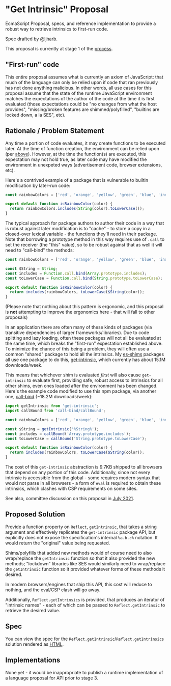 # "Get Intrinsic" Proposal

EcmaScript Proposal, specs, and reference implementation to provide a robust way to retrieve intrinsics to first-run code.

Spec drafted by [@ljharb](https://github.com/ljharb).

This proposal is currently at stage 1 of the [process](https://tc39.github.io/process-document/).

## "First-run" code

This entire proposal assumes what is currently an axiom of JavaScript: that much of the language can only be relied upon if code that ran previously has not done anything malicious. In other words, all use cases for this proposal assume that the state of the runtime JavaScript environment matches the expectations of the author of the code at the time it is first evaluated (those expectations could be "no changes from what the host provides", "missing/broken features are shimmed/polyfilled", "builtins are locked down, a la SES", etc).

## Rationale / Problem Statement

Any time a portion of code evaluates, it may create functions to be executed later. At the time of function creation, the environment can be relied upon (per [above](#first-run-code)). However, at the time the function(s) are executed, this expectation may not hold true, as later code may have modified the environment in unexpeted ways (advertisement code, browser extensions, etc).

Here's a contrived example of a package that is vulnerable to builtin modification by later-run code:
```jsx
const rainbowColors = ['red', 'orange', 'yellow', 'green', 'blue', 'indigo', 'violet'];

export default function isRainbowColor(color) {
  return rainbowColors.includes(String(color).toLowerCase());
}
```

The typical approach for package authors to author their code in a way that is robust against later modification is to "cache" - to store a copy in a closed-over lexical variable - the functions they'll need in their package. Note that borrowing a prototype method in this way requires use of `.call` to set the receiver (the "this" value), so to be robust against that as well it will need to "call-bind" the methods:
```jsx
const rainbowColors = ['red', 'orange', 'yellow', 'green', 'blue', 'indigo', 'violet'];

const $String = String;
const includes = Function.call.bind(Array.prototype.includes);
const toLowerCase = Function.call.bind(String.prototype.toLowerCase);

export default function isRainbowColor(color) {
  return includes(rainbowColors, toLowerCase($String(color));
}
```

(Please note that nothing about this pattern is ergonomic, and this proposal is **not** attempting to improve the ergonomics here - that will fall to other proposals)

In an application there are often many of these kinds of packages (via transitive dependencies of larger frameworks/libraries). Due to code splitting and lazy loading, often these packages will not all be evaluated at the same time, which breaks the "first-run" expectation established above. To minimize the chance of this being a problem, they will often use a common "shared" package to hold all the intrinsics. My [es-shims](https://npmjs.com/~es-shims) packages all use one package to do this, [get-intrinsic](https://npmjs.com/get-intrinsic), which currently has about 15.1M downloads/week.

This means that whichever shim is evaluated *first* will also cause `get-intrinsic` to evaluate first, providing safe, robust access to intrinsics for all other shims, even ones loaded after the environment has been changed. Here's the example code modified to use this npm package, via another one, [call-bind](https://npmjs.com/call-bind) (~18.2M downloads/week):
```jsx
import getIntrinsic from 'get-intrinsic';
import callBound from 'call-bind/callBound';

const rainbowColors = ['red', 'orange', 'yellow', 'green', 'blue', 'indigo', 'violet'];

const $String = getIntrinsic('%String%');
const includes = callBound('Array.prototype.includes');
const toLowerCase = callBound('String.prototype.toLowerCase');

export default function isRainbowColor(color) {
  return includes(rainbowColors, toLowerCase($String(color));
}
```

The cost of this `get-intrinsic` abstraction is 9.7KB shipped to all browsers that depend on any portion of this code. Additionally, since not every intrinsic is accessible from the global - some requires modern syntax that would not parse in all browsers - a form of `eval` is required to obtain these intrinsics, which clashes with CSP requirements on some sites.

See also, committee discussion on this proposal in [July 2021](https://github.com/tc39/notes/blob/596ea8e5b199af3bfe578f605066c5b7bd6dd943/meetings/2021-07/july-15.md#getoriginals-for-stage-1).

## Proposed Solution

Provide a function property on `Reflect`, `getIntrinsic`, that takes a string argument and effectively replicates the `get-intrinsic` package API, but explicitly does not expose the specification's internal `%a.b.c%` notation. It would return the "original" value being requested.

Shims/polyfills that added new methods would of course need to also wrap/replace the `getIntrinsic` function so that it also provided the new methods; "lockdown" libraries like SES would similarly need to wrap/replace the `getIntrinsic` function so it provided whatever forms of these methods it desired.

In modern browsers/engines that ship this API, this cost will reduce to nothing, and the eval/CSP clash will go away.

Additionally, `Reflect.getIntrinsics` is provided, that produces an iterator of "intrinsic names" - each of which can be passed to `Reflect.getIntrinsic` to retrieve the desired value.

## Spec

You can view the spec for the `Reflect.getIntrinsic`/`Reflect.getIntrinsics` solution rendered as [HTML](https://tc39.github.io/proposal-get-intrinsic/).

## Implementations

None yet - it would be inappropriate to publish a runtime implementation of a language proposal for API prior to stage 3.
